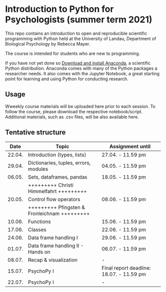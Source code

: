 # Introduction to Python for Psychologists (summer term 2021)

This repo contains an introduction to open and reproducible scientific programming with Python held at the University of Landau, Department of Biological Psychology by Rebecca Mayer. 

The course is intended for students who are new to programming. 

If you have not yet done so [Download and install Anaconda](https://www.anaconda.com/download/#macos), a scientific Python distribution. Anaconda comes with many of the Python packages a researcher needs. It also comes with the Jupyter Notebook, a great starting point for learning and using Python for conducting research. 


## Usage

Wweekly course materials will be uploaded here prior to each session. To follow the course, please download the respective notebook/script. Additional materials, such as .csv files, will be also available here. 


## Tentative structure 

| Date   | Topic          |     Assignment until |
| -------| ----------------------|-------------------|
| 22.04.  | Introduction (types, lists)          | 27.04. - 11.59 pm  |
| 29.04.  | Dictionaries, tuples, errors, modules  | 04.05. - 11.59 pm  |
| 06.05.  | Sets, dataframes, pandas        | 18.05. - 11.59 pm  |
|        | +++++++++ Christi Himmelfahrt +++++++++              |                   |
| 20.05.  | Control flow operators     | 08.06. - 11.59 pm  |
|        | +++++++++ Pfingsten & Fronleichnam +++++++++              |                   |
| 10.06.  | Functions   | 15.06. - 11.59 pm  |
| 17.06.  | Classes | 22.06. - 11.59 pm  |
| 24.06.  | Data frame handling I      | 29.06. - 11.59 pm  |
| 01.07.  | Data frame handling II - Hands on      | 06.07. - 11.59 pm  |
| 08.07. | Recap & visualization            | -  |
| 15.07.  | PsychoPy I           | Final report deadline: 18.07. - 11.59 pm  |
| 22.07.  | PsychoPy I           | -  |





